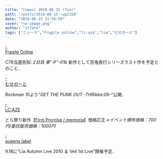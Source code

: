 ```yaml
---
title: "[news] 2010.06.15 (Tue)"
path: "/posts/2010-06-15--wp2158"
date: "2010-06-15 21:56:59"
cover: "no-image.png"
author: "stfate"
tags: ["ニュース","fragile online","lc:aze","lia","むせのーと"]
---
```


<style type="text/css">
<!--
p {white-space: pre-wrap};
-->
</style>

<a  href="http://www.shinsekai.co.uk/fragile/" target="_blank">- Fragile Online</a>
<div >C78当選告知: <em>2日目 東"ネ"-01b</em>
新作として百鬼夜行シリーズラスト作を予定とのこと．</div>

<a  href="http://musenote.blog10.fc2.com/" target="_blank">- むせのーと</a>
<div >Rockman 10より"<em>GET THE PUNK OUT -THRikka:09-</em>"公開．</div>

<a  href="http://r-lmina.sakura.ne.jp/" target="_blank">- LC:AZE</a>
<div >とら祭り新作【<a href="http://www.lcaze.com/firm_promise/" target="_blank">Firm Promise / memoria</a>】価格訂正-><em>イベント頒布価格：700円/委託販売価格：1000円</em></div>

<a  href="http://www.queenslabel.product.co.jp/" target="_blank">- queens label</a>
<div >9.18に"Lia Autumn Live 2010 ＆ Veil 1st Live"開催予定．</div>